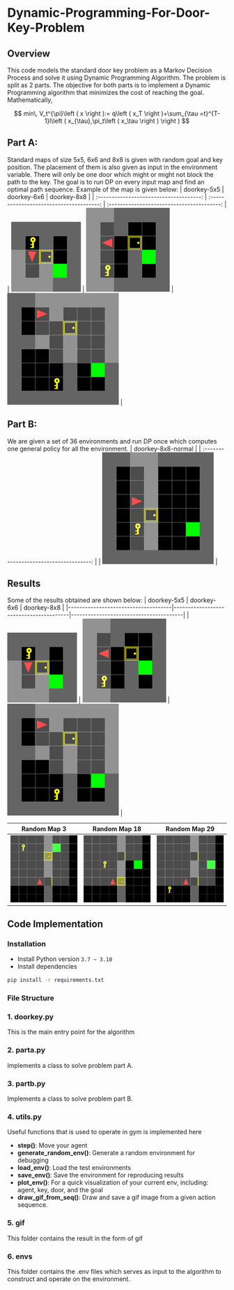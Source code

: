 # Dynamic-Programming-For-Door-Key-Problem
## Overview
This code models the standard door key problem as a Markov Decision Process and solve it using Dynamic Programming Algorithm. The problem is split as 2 parts. The objective for both parts is to implement a Dynamic
Programming algorithm that minimizes the cost of reaching the goal. Mathematically,

$$
min\, V_t^{\pi}\left ( x \right ):= q\left ( x_T \right )+\sum_{\tau =t}^{T-1}l\left ( x_{\tau},\pi_t\left ( x_\tau \right ) \right )
$$

## Part A:
Standard maps of size 5x5, 6x6 and 8x8 is given with random goal and key position. The placement of them is also given as input in the environment variable. There will only be one door which might or might not block the path to the key. The goal is to run DP on every input map and find an optimal path sequence. Example of the map is given below:
|           doorkey-5x5           |            doorkey-6x6            |            doorkey-8x8            |
| :-------------------------------------: | :--------------------------------------: | :----------------------------------------: |
| <img src="envs/known_envs/doorkey-5x5-normal.png"> | <img src="envs/known_envs/doorkey-6x6-normal.png" > | <img src="envs/known_envs/doorkey-8x8-normal.png" > |


## Part B:
We are given a set of 36 environments and run DP once which computes one general policy for all the environment.
|           doorkey-8x8-normal            |
| :-------------------------------------: |
| <img src="envs/example-8x8.png"> |

## Results
Some of the results obtained are shown below:
|          doorkey-5x5                |          doorkey-6x6                   |            doorkey-8x8                 |
|-------------------------------------|----------------------------------------|----------------------------------------|
| ![best](gif/doorkey-5x5-normal.gif) | ![bestvid](gif/doorkey-6x6-normal.gif) | ![bestvid](gif/doorkey-8x8-normal.gif) |

|          Random Map 3               |          Random Map 18                 |          Random Map 29                 |
|-------------------------------------|----------------------------------------|----------------------------------------|
| ![best](gif/random/doorkey-8x8-3.gif) | ![bestvid](gif/random/doorkey-8x8-18.gif) | ![bestvid](gif/random/doorkey-8x8-29.gif) |


## Code Implementation
### Installation
- Install Python version `3.7 ~ 3.10`
- Install dependencies
```bash
pip install -r requirements.txt
```
### File Structure
### 1. doorkey.py
This is the main entry point for the algorithm

### 2. parta.py
Implements a class to solve problem part A.

### 3. partb.py
Implements a class to solve problem part B.

### 4. utils.py
Useful functions that is used to operate in gym is implemented here
- **step()**: Move your agent
- **generate_random_env()**: Generate a random environment for debugging
- **load_env()**: Load the test environments
- **save_env()**: Save the environment for reproducing results
- **plot_env()**: For a quick visualization of your current env, including: agent, key, door, and the goal
- **draw_gif_from_seq()**: Draw and save a gif image from a given action sequence.

### 5. gif
This folder contains the result in the form of gif

### 6. envs
This folder contains the .env files which serves as input to the algorithm to construct and operate on the environment.
